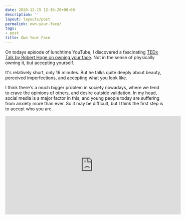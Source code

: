 ```yaml
---
date: 2020-12-15 12:16:28+00:00
description: ''
layout: layouts/post
permalink: own-your-face/
tags:
- post
title: Own Your Face
---
```


On todays episode of lunchtime YouTube, I discovered a fascinating [TEDx Talk by Robert Hoge on owning your face](https://www.youtube.com/watch?v=QbxinUJcLGg). Not in the sense of physically owning it, but accepting yourself.

It's relatively short, only 16 minutes. But he talks quite deeply about beauty, perceived imperfections, and accepting what you look like.

I think there's a much bigger problem in society nowadays, where we tend to crave the opinions of others, and desire outside validation. In my head, social media is a major factor in this, and young people today are suffering from anxiety more than ever. So it may be difficult, but I think the first step is to accept who you are.

<iframe width="560" height="315" src="https://www.youtube.com/embed/QbxinUJcLGg" frameborder="0" allow="accelerometer; autoplay; clipboard-write; encrypted-media; gyroscope; picture-in-picture" allowfullscreen></iframe>